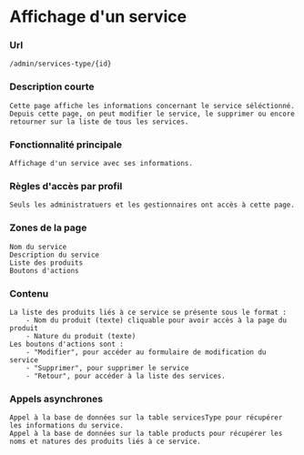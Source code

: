 # Affichage d'un service 
   
### Url
    /admin/services-type/{id} 

### Description courte
    Cette page affiche les informations concernant le service séléctionné.
    Depuis cette page, on peut modifier le service, le supprimer ou encore retourner sur la liste de tous les services.
   
### Fonctionnalité principale
    Affichage d'un service avec ses informations.

### Règles d'accès par profil
    Seuls les administratuers et les gestionnaires ont accès à cette page.

### Zones de la page
    Nom du service
    Description du service
    Liste des produits
    Boutons d'actions

### Contenu
    La liste des produits liés à ce service se présente sous le format :
        - Nom du produit (texte) cliquable pour avoir accès à la page du produit
        - Nature du produit (texte)
    Les boutons d'actions sont :
        - "Modifier", pour accéder au formulaire de modification du service
        - "Supprimer", pour supprimer le service
        - "Retour", pour accéder à la liste des services.

### Appels asynchrones
    Appel à la base de données sur la table servicesType pour récupérer les informations du service.
    Appel à la base de données sur la table products pour récupérer les noms et natures des produits liés à ce service.
 